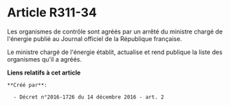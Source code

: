 # Article R311-34

Les organismes de contrôle sont agréés par un arrêté du ministre chargé de l'énergie publié au Journal officiel de la
République française. 

Le ministre chargé de l'énergie établit, actualise et rend publique la liste des organismes qu'il a agréés.

**Liens relatifs à cet article**

	**Créé par**:

	  - Décret n°2016-1726 du 14 décembre 2016 - art. 2
